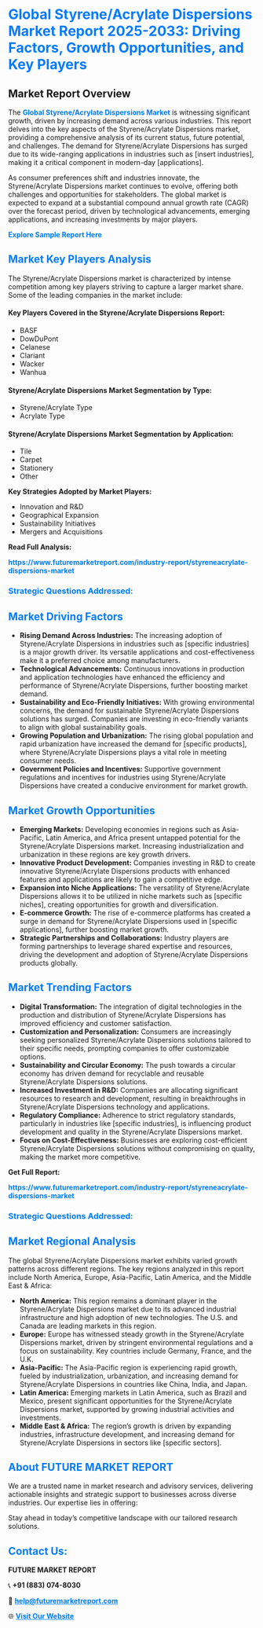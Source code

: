 <h1 style="color: #007BFF;">Global Styrene/Acrylate Dispersions Market Report 2025-2033: Driving Factors, Growth Opportunities, and Key Players</h1>

<section id="overview">
<h2>Market Report Overview</h2>
<p>The <a href="https://www.futuremarketreport.com/industry-report/styreneacrylate-dispersions-market" style="color: #007BFF; text-decoration: none;"><strong>Global Styrene/Acrylate Dispersions Market</strong></a> is witnessing significant growth, driven by increasing demand across various industries. This report delves into the key aspects of the Styrene/Acrylate Dispersions market, providing a comprehensive analysis of its current status, future potential, and challenges. The demand for Styrene/Acrylate Dispersions has surged due to its wide-ranging applications in industries such as [insert industries], making it a critical component in modern-day [applications].</p>
<p>As consumer preferences shift and industries innovate, the Styrene/Acrylate Dispersions market continues to evolve, offering both challenges and opportunities for stakeholders. The global market is expected to expand at a substantial compound annual growth rate (CAGR) over the forecast period, driven by technological advancements, emerging applications, and increasing investments by major players.</p>
</section>

<section id="overview">
<p><a href="https://www.futuremarketreport.com/request-sample/reportId=40924" style="color: #007BFF; text-decoration: none;"><strong>Explore Sample Report Here</strong></a></p>
</section>

<section id="key-players">
<h2 style="color: #007BFF;">Market Key Players Analysis</h2>
<p>The Styrene/Acrylate Dispersions market is characterized by intense competition among key players striving to capture a larger market share. Some of the leading companies in the market include:</p>
<h4>Key Players Covered in the Styrene/Acrylate Dispersions Report:</h4>
<ul><li>BASF</li><li>DowDuPont</li><li>Celanese</li><li>Clariant</li><li>Wacker</li><li>Wanhua</li></ul>
<h4>Styrene/Acrylate Dispersions Market Segmentation by Type:</h4>
<ul><li>Styrene/Acrylate Type</li><li>Acrylate Type</li></ul>

<h4>Styrene/Acrylate Dispersions Market Segmentation by Application:</h4>
<ul><li>Tile</li><li>Carpet</li><li>Stationery</li><li>Other</li></ul>
<p><strong>Key Strategies Adopted by Market Players:</strong></p>
<ul>
<li>Innovation and R&D</li>
<li>Geographical Expansion</li>
<li>Sustainability Initiatives</li>
<li>Mergers and Acquisitions</li>
</ul>
</section>

<section>
<p><strong>Read Full Analysis: </strong></p><a href="https://www.futuremarketreport.com/industry-report/styreneacrylate-dispersions-market" style="color: #007BFF; text-decoration: none;"><strong>https://www.futuremarketreport.com/industry-report/styreneacrylate-dispersions-market</strong></a>
<h3 style="color: #007BFF;">Strategic Questions Addressed:</h3>
</section>

<section id="driving-factors">
<h2 style="color: #007BFF;">Market Driving Factors</h2>
<ul>
<li><strong>Rising Demand Across Industries:</strong> The increasing adoption of Styrene/Acrylate Dispersions in industries such as [specific industries] is a major growth driver. Its versatile applications and cost-effectiveness make it a preferred choice among manufacturers.</li>
<li><strong>Technological Advancements:</strong> Continuous innovations in production and application technologies have enhanced the efficiency and performance of Styrene/Acrylate Dispersions, further boosting market demand.</li>
<li><strong>Sustainability and Eco-Friendly Initiatives:</strong> With growing environmental concerns, the demand for sustainable Styrene/Acrylate Dispersions solutions has surged. Companies are investing in eco-friendly variants to align with global sustainability goals.</li>
<li><strong>Growing Population and Urbanization:</strong> The rising global population and rapid urbanization have increased the demand for [specific products], where Styrene/Acrylate Dispersions plays a vital role in meeting consumer needs.</li>
<li><strong>Government Policies and Incentives:</strong> Supportive government regulations and incentives for industries using Styrene/Acrylate Dispersions have created a conducive environment for market growth.</li>
</ul>
</section>

<section id="growth-opportunities">
<h2 style="color: #007BFF;">Market Growth Opportunities</h2>
<ul>
<li><strong>Emerging Markets:</strong> Developing economies in regions such as Asia-Pacific, Latin America, and Africa present untapped potential for the Styrene/Acrylate Dispersions market. Increasing industrialization and urbanization in these regions are key growth drivers.</li>
<li><strong>Innovative Product Development:</strong> Companies investing in R&D to create innovative Styrene/Acrylate Dispersions products with enhanced features and applications are likely to gain a competitive edge.</li>
<li><strong>Expansion into Niche Applications:</strong> The versatility of Styrene/Acrylate Dispersions allows it to be utilized in niche markets such as [specific niches], creating opportunities for growth and diversification.</li>
<li><strong>E-commerce Growth:</strong> The rise of e-commerce platforms has created a surge in demand for Styrene/Acrylate Dispersions used in [specific applications], further boosting market growth.</li>
<li><strong>Strategic Partnerships and Collaborations:</strong> Industry players are forming partnerships to leverage shared expertise and resources, driving the development and adoption of Styrene/Acrylate Dispersions products globally.</li>
</ul>
</section>

<section id="trending-factors">
<h2 style="color: #007BFF;">Market Trending Factors</h2>
<ul>
<li><strong>Digital Transformation:</strong> The integration of digital technologies in the production and distribution of Styrene/Acrylate Dispersions has improved efficiency and customer satisfaction.</li>
<li><strong>Customization and Personalization:</strong> Consumers are increasingly seeking personalized Styrene/Acrylate Dispersions solutions tailored to their specific needs, prompting companies to offer customizable options.</li>
<li><strong>Sustainability and Circular Economy:</strong> The push towards a circular economy has driven demand for recyclable and reusable Styrene/Acrylate Dispersions solutions.</li>
<li><strong>Increased Investment in R&D:</strong> Companies are allocating significant resources to research and development, resulting in breakthroughs in Styrene/Acrylate Dispersions technology and applications.</li>
<li><strong>Regulatory Compliance:</strong> Adherence to strict regulatory standards, particularly in industries like [specific industries], is influencing product development and quality in the Styrene/Acrylate Dispersions market.</li>
<li><strong>Focus on Cost-Effectiveness:</strong> Businesses are exploring cost-efficient Styrene/Acrylate Dispersions solutions without compromising on quality, making the market more competitive.</li>
</ul>
</section>

<section>
<p><strong>Get Full Report: </strong></p><a href="https://www.futuremarketreport.com/industry-report/styreneacrylate-dispersions-market" style="color: #007BFF; text-decoration: none;"><strong>https://www.futuremarketreport.com/industry-report/styreneacrylate-dispersions-market</strong></a>
<h3 style="color: #007BFF;">Strategic Questions Addressed:</h3>
</section>


<section id="regional-analysis">
<h2 style="color: #007BFF;">Market Regional Analysis</h2>
<p>The global Styrene/Acrylate Dispersions market exhibits varied growth patterns across different regions. The key regions analyzed in this report include North America, Europe, Asia-Pacific, Latin America, and the Middle East & Africa:</p>
<ul>
<li><strong>North America:</strong> This region remains a dominant player in the Styrene/Acrylate Dispersions market due to its advanced industrial infrastructure and high adoption of new technologies. The U.S. and Canada are leading markets in this region.</li>
<li><strong>Europe:</strong> Europe has witnessed steady growth in the Styrene/Acrylate Dispersions market, driven by stringent environmental regulations and a focus on sustainability. Key countries include Germany, France, and the U.K.</li>
<li><strong>Asia-Pacific:</strong> The Asia-Pacific region is experiencing rapid growth, fueled by industrialization, urbanization, and increasing demand for Styrene/Acrylate Dispersions in countries like China, India, and Japan.</li>
<li><strong>Latin America:</strong> Emerging markets in Latin America, such as Brazil and Mexico, present significant opportunities for the Styrene/Acrylate Dispersions market, supported by growing industrial activities and investments.</li>
<li><strong>Middle East & Africa:</strong> The region’s growth is driven by expanding industries, infrastructure development, and increasing demand for Styrene/Acrylate Dispersions in sectors like [specific sectors].</li>
</ul>
</section>

<footer>
<h2 style="color: #007BFF;">About FUTURE MARKET REPORT</h2>
<p>We are a trusted name in market research and advisory services, delivering actionable insights and strategic support to businesses across diverse industries. Our expertise lies in offering:</p>

<p>Stay ahead in today’s competitive landscape with our tailored research solutions.</p>

<h2 style="color: #007BFF;">Contact Us:</h2>
<p><strong>FUTURE MARKET REPORT</strong></p>
<p>📞 <strong>+91 (883) 074-8030</strong></p>
<p>📧 <strong><a href="mailto:help@futuremarketreport.com" style="color: #007BFF;">help@futuremarketreport.com</a></strong></p>
<p>🌐 <strong><a href="https://www.futuremarketreport.com/" style="color: #007BFF;">Visit Our Website</a></strong></p>
</footer>